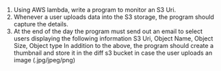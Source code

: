 1.	Using AWS lambda, write a program to monitor an S3 Uri.
2.	Whenever a user uploads data into the S3 storage, the program should capture the details.
3.	At the end of the day the program must send out an email to select users displaying the following information
                          S3 Uri, Object Name, Object Size, Object type
In addition to the above, the program should create a thumbnail and store it in the diff s3 bucket in case the user uploads an image (.jpg/jpeg/png)

